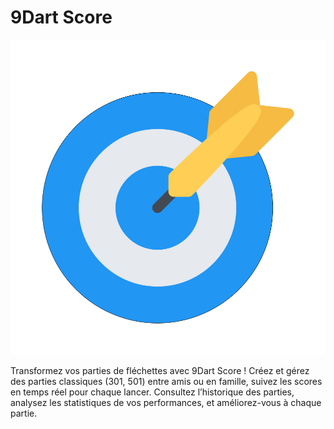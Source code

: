 # 9Dart Score

![Logo](/assets/dart_nine_score_logo.png)

Transformez vos parties de fléchettes avec 9Dart Score ! Créez et gérez des parties classiques (301, 501) entre amis ou en famille, suivez les scores en temps réel pour chaque lancer. Consultez l’historique des parties, analysez les statistiques de vos performances, et améliorez-vous à chaque partie.
